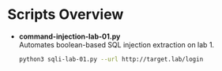 # Scripts Overview

- **command-injection-lab-01.py**  
  Automates boolean-based SQL injection extraction on lab 1.  
  ```bash
  python3 sqli-lab-01.py --url http://target.lab/login
